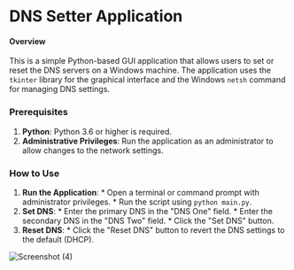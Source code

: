# DNS Setter Application
#### Overview
This is a simple Python-based GUI application that allows users to set or reset the DNS servers on a Windows machine. The application uses the `tkinter` library for the graphical interface and the Windows `netsh` command for managing DNS settings.

### Prerequisites
1. **Python**: Python 3.6 or higher is required.
2. **Administrative Privileges**: Run the application as an administrator to allow changes to the network settings.

 ### How to Use
 1. **Run the Application**: * Open a terminal or command prompt with administrator privileges. * Run the script using `python main.py`.
 2. **Set DNS**: * Enter the primary DNS in the "DNS One" field. * Enter the secondary DNS in the "DNS Two" field. * Click the "Set DNS" button.
 3. **Reset DNS**: * Click the "Reset DNS" button to revert the DNS settings to the default (DHCP).

![Screenshot (4)](https://github.com/user-attachments/assets/279fcc4d-0659-474a-ae60-2a2bb1b25920)

